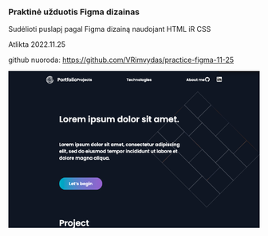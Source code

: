 ### Praktinė užduotis Figma dizainas

Sudėlioti puslapį pagal Figma dizainą naudojant HTML iR CSS

Atlikta 2022.11.25

github nuoroda: https://github.com/VRimvydas/practice-figma-11-25

![screenshot](/assets/images/11-25figma.png)
